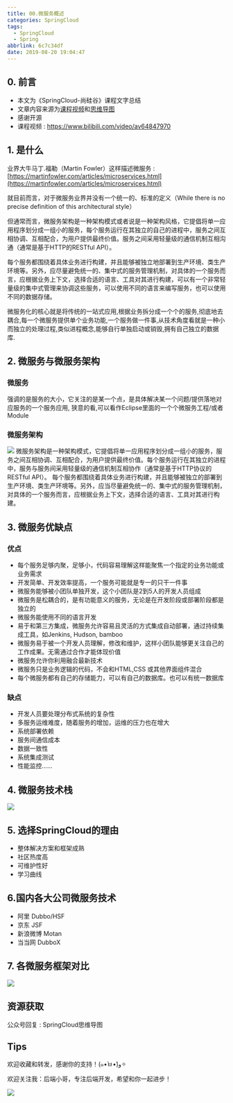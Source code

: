 ```yaml
---
title: 00.微服务概述
categories: SpringCloud
tags:
  - SpringCloud
  - Spring
abbrlink: 6c7c34df
date: 2019-08-20 19:04:47
---
```


## 0. 前言
- 本文为《SpringCloud-尚硅谷》课程文字总结
- 文章内容来源为[课程视频](https://www.bilibili.com/video/av64847970/)和[思维导图](https://u20964900.ctfile.com/fs/20964900-393602389)
- 感谢开源
- 课程视频 : https://www.bilibili.com/video/av64847970

<!--more-->

## 1. 是什么
业界大牛马丁.福勒（Martin Fowler）这样描述微服务 : [https://martinfowler.com/articles/microservices.html](https://martinfowler.com/articles/microservices.html)

就目前而言，对于微服务业界并没有一个统一的、标准的定义（While there is no precise definition of this architectural style）

但通常而言，微服务架构是一种架构模式或者说是一种架构风格，它提倡将单一应用程序划分成一组小的服务，每个服务运行在其独立的自己的进程中，服务之间互相协调、互相配合，为用户提供最终价值。服务之间采用轻量级的通信机制互相沟通（通常是基于HTTP的RESTful API）。

每个服务都围绕着具体业务进行构建，并且能够被独立地部署到生产环境、类生产环境等。另外，应尽量避免统一的、集中式的服务管理机制，对具体的一个服务而言，应根据业务上下文，选择合适的语言、工具对其进行构建，可以有一个非常轻量级的集中式管理来协调这些服务，可以使用不同的语言来编写服务，也可以使用不同的数据存储。

微服务化的核心就是将传统的一站式应用,根据业务拆分成一个个的服务,彻底地去耦合,每一个微服务提供单个业务功能,一个服务做一件事,从技术角度看就是一种小而独立的处理过程,类似进程概念,能够自行单独启动或销毁,拥有自己独立的数据库.

## 2. 微服务与微服务架构
### 微服务 
强调的是服务的大小，它关注的是某一个点，是具体解决某一个问题/提供落地对应服务的一个服务应用, 
狭意的看,可以看作Eclipse里面的一个个微服务工程/或者Module
### 微服务架构

![](https://github.com/lujiahao0708/PicRepo/raw/master/blogPic/SpringCloud/%E5%B0%9A%E7%A1%85%E8%B0%B7-SpringCloud%E6%95%99%E7%A8%8B/00.%E5%BE%AE%E6%9C%8D%E5%8A%A1%E6%A6%82%E8%BF%B0/1.%E5%BE%AE%E6%9C%8D%E5%8A%A1%E6%9E%B6%E6%9E%84.png)
微服务架构是⼀种架构模式，它提倡将单⼀应⽤程序划分成⼀组⼩的服务，服务之间互相协调、互相配合，为⽤户提供最终价值。每个服务运⾏在其独⽴的进程中，服务与服务间采⽤轻量级的通信机制互相协作（通常是基于HTTP协议的RESTful API）。
每个服务都围绕着具体业务进⾏构建，并且能够被独⽴的部署到⽣产环境、类⽣产环境等。另外，应当尽量避免统⼀的、集中式的服务管理机制，对具体的⼀个服务⽽⾔，应根据业务上下⽂，选择合适的语⾔、⼯具对其进⾏构建。 

## 3. 微服务优缺点
### 优点 
- 每个服务足够内聚，足够小，代码容易理解这样能聚焦一个指定的业务功能或业务需求 
- 开发简单、开发效率提高，一个服务可能就是专一的只干一件事
- 微服务能够被小团队单独开发，这个小团队是2到5人的开发人员组成
- 微服务是松耦合的，是有功能意义的服务，无论是在开发阶段或部署阶段都是独立的
- 微服务能使用不同的语言开发
- 易于和第三方集成，微服务允许容易且灵活的方式集成自动部署，通过持续集成工具，如Jenkins, Hudson, bamboo
- 微服务易于被一个开发人员理解，修改和维护，这样小团队能够更关注自己的工作成果。无需通过合作才能体现价值
- 微服务允许你利用融合最新技术
- 微服务只是业务逻辑的代码，不会和HTML,CSS 或其他界面组件混合
- 每个微服务都有自己的存储能力，可以有自己的数据库。也可以有统一数据库
 
### 缺点 
- 开发人员要处理分布式系统的复杂性 
- 多服务运维难度，随着服务的增加，运维的压力也在增大 
- 系统部署依赖 
- 服务间通信成本 
- 数据一致性 
- 系统集成测试 
- 性能监控…… 

## 4. 微服务技术栈

![](https://raw.githubusercontent.com/lujiahao0708/PicRepo/master/blogPic/SpringCloud/%E5%B0%9A%E7%A1%85%E8%B0%B7-SpringCloud%E6%95%99%E7%A8%8B/00.%E5%BE%AE%E6%9C%8D%E5%8A%A1%E6%A6%82%E8%BF%B0/2.%E5%BE%AE%E6%9C%8D%E5%8A%A1%E6%8A%80%E6%9C%AF%E6%A0%88.png)

## 5. 选择SpringCloud的理由

- 整体解决方案和框架成熟
- 社区热度高
- 可维护性好
- 学习曲线

## 6.国内各大公司微服务技术

- 阿里 Dubbo/HSF
- 京东 JSF
- 新浪微博 Motan
- 当当网 DubboX

## 7. 各微服务框架对比

![](https://raw.githubusercontent.com/lujiahao0708/PicRepo/master/blogPic/SpringCloud/%E5%B0%9A%E7%A1%85%E8%B0%B7-SpringCloud%E6%95%99%E7%A8%8B/00.%E5%BE%AE%E6%9C%8D%E5%8A%A1%E6%A6%82%E8%BF%B0/3.%E5%90%84%E5%BE%AE%E6%9C%8D%E5%8A%A1%E6%A1%86%E6%9E%B6%E5%AF%B9%E6%AF%94.png)


## 资源获取
公众号回复 : SpringCloud思维导图

## Tips
欢迎收藏和转发，感谢你的支持！(๑•̀ㅂ•́)و✧ 

欢迎关注我：后端小哥，专注后端开发，希望和你一起进步！

![](https://raw.githubusercontent.com/lujiahao0708/PicRepo/master/%E5%85%AC%E4%BC%97%E5%8F%B7%E4%BA%8C%E7%BB%B4%E7%A0%81.jpg)

